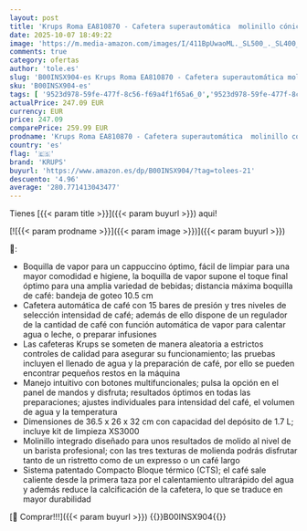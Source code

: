 ```yaml
---
layout: post
title: 'Krups Roma EA810870 - Cafetera superautomática  molinillo cónico de metal  con selección e intensidad de café  Boquilla vapor  2 boquillas  incluye kit limpieza'
date: 2025-10-07 18:49:22
image: 'https://m.media-amazon.com/images/I/411BpUwaoML._SL500_._SL400_.jpg'
comments: true
category: ofertas
author: 'tole.es'
slug: 'B00INSX904-es Krups Roma EA810870 - Cafetera superautomática molinillo...'
sku: 'B00INSX904-es'
tags: [ '9523d978-59fe-477f-8c56-f69a4f1f65a6_0','9523d978-59fe-477f-8c56-f69a4f1f65a6_1501','9523d978-59fe-477f-8c56-f69a4f1f65a6_2001','9523d978-59fe-477f-8c56-f69a4f1f65a6_2301','9523d978-59fe-477f-8c56-f69a4f1f65a6_3301','9523d978-59fe-477f-8c56-f69a4f1f65a6_5601','9523d978-59fe-477f-8c56-f69a4f1f65a6_5801','9523d978-59fe-477f-8c56-f69a4f1f65a6_6001','9523d978-59fe-477f-8c56-f69a4f1f65a6_8501','Arborist Merchandising Root','BrandWeekGROPE24_Krups','Cafeteras automáticas','Café y Bebidas Calientes','ElectrodomésticosDeCocinaMoulinex','ElectrodomésticosRowenta','GLPrimeDayGROPE','Hogar y cocina','Los favoritos de nuestros clientes Social: Hogar y cocina','Los favoritos de nuestros clientes: Hogar y cocina','Máquinas cafeteras','Ofertas de electrodomésticos pequeños y grandes','Precios destacados en Hogar y cocina','Self Service','Special Features Stores','Utensilios para café y té','cafetera','krups','🇪🇸', ]
actualPrice: 247.09 EUR
currency: EUR
price: 247.09
comparePrice: 259.99 EUR
prodname: 'Krups Roma EA810870 - Cafetera superautomática  molinillo cónico de metal  con selección e intensidad de café  Boquilla vapor  2 boquillas  incluye kit limpieza'
country: 'es'
flag: '🇪🇸'
brand: 'KRUPS'
buyurl: 'https://www.amazon.es/dp/B00INSX904/?tag=tolees-21'
descuento: '4.96'
average: '280.771413043477'
---
```


Tienes [{{< param title >}}]({{< param buyurl >}}) aqui!

[![{{< param prodname >}}]({{< param image >}})]({{< param buyurl >}})

🔎:

- Boquilla de vapor para un cappuccino óptimo, fácil de limpiar para una mayor comodidad e higiene, la boquilla de vapor supone el toque final óptimo para una amplia variedad de bebidas; distancia máxima boquilla de café: bandeja de goteo 10.5 cm
- Cafetera automática de café con 15 bares de presión y tres niveles de selección intensidad de café; además de ello dispone de un regulador de la cantidad de café con función automática de vapor para calentar agua o leche, o preparar infusiones
- Las cafeteras Krups se someten de manera aleatoria a estrictos controles de calidad para asegurar su funcionamiento; las pruebas incluyen el llenado de agua y la preparación de café, por ello se pueden encontrar pequeños restos en la máquina
- Manejo intuitivo con botones multifuncionales; pulsa la opción en el panel de mandos y disfruta; resultados óptimos en todas las preparaciones; ajustes individuales para intensidad del café, el volumen de agua y la temperatura
- Dimensiones de 36.5 x 26 x 32 cm con capacidad del depósito de 1.7 L; incluye kit de limpieza XS3000
- Molinillo integrado diseñado para unos resultados de molido al nivel de un barista profesional; con las tres texturas de molienda podrás disfrutar tanto de un ristretto como de un expresso o un café largo
- Sistema patentado Compacto Bloque térmico (CTS); el café sale caliente desde la primera taza por el calentamiento ultrarápido del agua y además reduce la calcificación de la cafetera, lo que se traduce en mayor durabilidad

[🛒 Comprar!!!]({{< param buyurl >}})
{{<world>}}B00INSX904{{</world>}}
